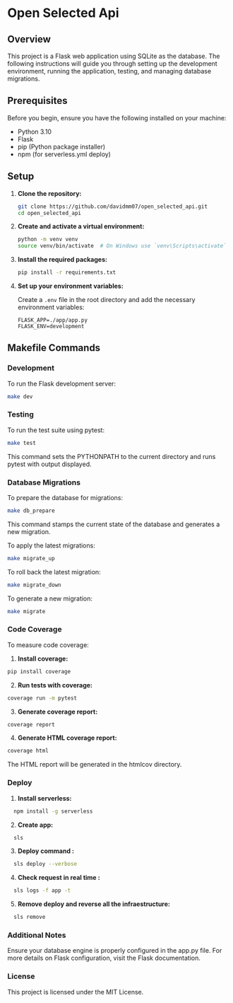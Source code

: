 # Open Selected Api

## Overview

This project is a Flask web application using SQLite as the database. The following instructions will guide you through setting up the development environment, running the application, testing, and managing database migrations.

## Prerequisites

Before you begin, ensure you have the following installed on your machine:
- Python 3.10
- Flask
- pip (Python package installer)
- npm (for serverless.yml deploy)

## Setup

1. **Clone the repository:**

    ```sh
    git clone https://github.com/davidmm07/open_selected_api.git
    cd open_selected_api
    ```

2. **Create and activate a virtual environment:**

    ```sh
    python -m venv venv
    source venv/bin/activate  # On Windows use `venv\Scripts\activate`
    ```

3. **Install the required packages:**

    ```sh
    pip install -r requirements.txt
    ```

4. **Set up your environment variables:**

    Create a `.env` file in the root directory and add the necessary environment variables:

    ```env
    FLASK_APP=./app/app.py
    FLASK_ENV=development
    ```

## Makefile Commands

### Development

To run the Flask development server:

```sh
make dev
```
### Testing

To run the test suite using pytest:

```sh
make test
```
This command sets the PYTHONPATH to the current directory and runs pytest with output displayed.


### Database Migrations

To prepare the database for migrations:

```sh
make db_prepare
```
This command stamps the current state of the database and generates a new migration.

To apply the latest migrations:
```sh
make migrate_up
```
To roll back the latest migration:
```sh
make migrate_down
```
To generate a new migration:
```sh
make migrate
```
### Code Coverage

To measure code coverage:

1. **Install coverage:**
```sh
pip install coverage
```

2. **Run tests with coverage:**
```sh
coverage run -m pytest
```
3. **Generate coverage report:**
```sh
coverage report
```
4. **Generate HTML coverage report:**
```sh
coverage html
```
The HTML report will be generated in the htmlcov directory.

### Deploy

1. **Install serverless:**
```bash
  npm install -g serverless
```
2. **Create app:**

```bash
  sls
```
3. **Deploy command :**
```bash
  sls deploy --verbose
```

4. **Check request in real time :**
```bash
  sls logs -f app -t
```

5. **Remove deploy and reverse all the infraestructure:**
```bash
  sls remove
```



### Additional Notes
Ensure your database engine is properly configured in the app.py file.
For more details on Flask configuration, visit the Flask documentation.

### License
This project is licensed under the MIT License.
